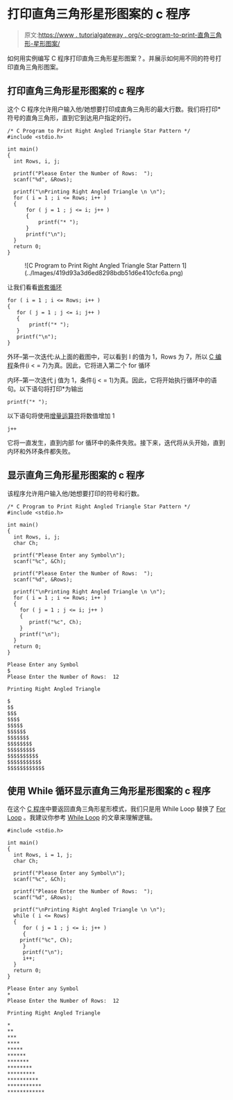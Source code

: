 # 打印直角三角形星形图案的 c 程序

> 原文:[https://www . tutorialgateway . org/c-program-to-print-直角三角形-星形图案/](https://www.tutorialgateway.org/c-program-to-print-right-angled-triangle-star-pattern/)

如何用实例编写 C 程序打印直角三角形星形图案？。并展示如何用不同的符号打印直角三角形图案。

## 打印直角三角形星形图案的 c 程序

这个 C 程序允许用户输入他/她想要打印成直角三角形的最大行数。我们将打印*符号的直角三角形，直到它到达用户指定的行。

```
/* C Program to Print Right Angled Triangle Star Pattern */
#include <stdio.h>

int main() 
{
  int Rows, i, j;

  printf("Please Enter the Number of Rows:  ");
  scanf("%d", &Rows);

  printf("\nPrinting Right Angled Triangle \n \n");
  for ( i = 1 ; i <= Rows; i++ ) 
  {
      for ( j = 1 ; j <= i; j++ ) 
      {
          printf("* ");
      }
      printf("\n");
  }
  return 0;
}
```

<figure class="wp-block-image">![C Program to Print Right Angled Triangle Star Pattern 1](../Images/419d93a3d6ed8298bdb51d6e410cfc6a.png)</figure>

让我们看看[嵌套循环](https://www.tutorialgateway.org/for-loop-in-c-programming/)

```
for ( i = 1 ; i <= Rows; i++ ) 
{
   for ( j = 1 ; j <= i; j++ ) 
   {
       printf("* ");
   }
   printf("\n");
}
```

外环–第一次迭代:从上面的截图中，可以看到 I 的值为 1，Rows 为 7，所以 [C 编程](https://www.tutorialgateway.org/c-programming/)条件(i < = 7)为真。因此，它将进入第二个 for 循环

内环–第一次迭代
j 值为 1，条件(j < = 1)为真。因此，它将开始执行循环中的语句。以下语句将打印*为输出

```
printf("* ");
```

以下语句将使用[增量运算符](https://www.tutorialgateway.org/increment-and-decrement-operators-in-c/)将数值增加 1

```
j++
```

它将一直发生，直到内部 for 循环中的条件失败。接下来，迭代将从头开始，直到内环和外环条件都失败。

## 显示直角三角形星形图案的 c 程序

该程序允许用户输入他/她想要打印的符号和行数。

```
/* C Program to Print Right Angled Triangle Star Pattern */
#include <stdio.h>

int main() 
{
  int Rows, i, j;
  char Ch;

  printf("Please Enter any Symbol\n");
  scanf("%c", &Ch);	

  printf("Please Enter the Number of Rows:  ");
  scanf("%d", &Rows);

  printf("\nPrinting Right Angled Triangle \n \n");
  for ( i = 1 ; i <= Rows; i++ )
  {
    for ( j = 1 ; j <= i; j++ )
    {
       printf("%c", Ch);
    }
    printf("\n");
  } 
  return 0;
}
```

```
Please Enter any Symbol
$
Please Enter the Number of Rows:  12

Printing Right Angled Triangle 

$
$$
$$$
$$$$
$$$$$
$$$$$$
$$$$$$$
$$$$$$$$
$$$$$$$$$
$$$$$$$$$$
$$$$$$$$$$$
$$$$$$$$$$$$
```

## 使用 While 循环显示直角三角形星形图案的 c 程序

在这个 [C 程序](https://www.tutorialgateway.org/c-programming-examples/)中要返回直角三角形星形模式，我们只是用 While Loop 替换了 [For Loop](https://www.tutorialgateway.org/for-loop-in-c-programming/) 。我建议你参考 [While Loop](https://www.tutorialgateway.org/while-loop-in-c/) 的文章来理解逻辑。

```
#include <stdio.h>

int main() 
{
  int Rows, i = 1, j;
  char Ch;

  printf("Please Enter any Symbol\n");
  scanf("%c", &Ch);	

  printf("Please Enter the Number of Rows:  ");
  scanf("%d", &Rows);

  printf("\nPrinting Right Angled Triangle \n \n");
  while ( i <= Rows)
  {
     for ( j = 1 ; j <= i; j++ )
     {
  	printf("%c", Ch);
     }
     printf("\n");
     i++;
  } 
  return 0;
}
```

```
Please Enter any Symbol
*
Please Enter the Number of Rows:  12

Printing Right Angled Triangle 

*
**
***
****
*****
******
*******
********
*********
**********
***********
************
```
